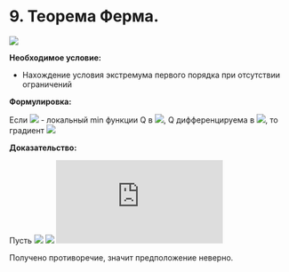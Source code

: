 # 9. Теорема Ферма.

![](https://latex.codecogs.com/svg.latex?minQ(x),x&space;\in&space;R^{n})

**Необходимое условие:**
-   Нахождение условия экстремума первого порядка при отсутствии ограничений

**Формулировка:**

Если ![](https://latex.codecogs.com/svg.latex?x^{0}) - локальный min функции Q в ![](https://latex.codecogs.com/svg.latex?R^{n}), Q дифференцируема в ![](https://latex.codecogs.com/svg.latex?x^{0}), то градиент ![](https://latex.codecogs.com/svg.latex?\bigtriangledown&space;Q(x^{0})=0)

**Доказательство:**

Пусть ![](https://latex.codecogs.com/svg.latex?\bigtriangledown&space;Q(x^{0})\neq0)
![](https://latex.codecogs.com/svg.latex?V=\frac{\bigtriangledown&space;Q(x^{0})}{|\bigtriangledown&space;Q(x^{0})|})
![](https://latex.codecogs.com/svg.latex?Q%28x%5E%7B0%7D&plus;%5Ctilde%7B%5Ciota%7DV%29%3DQ%28x%5E%7B0%7D%29&plus;%5Cfrac%7BdQ%28x%5E%7B0%7D&plus;%5Ctilde%7B%5Ciota%7DV%29%7D%7Bd%5Ctilde%7B%5Ciota%7D%7D%5Ctilde%7B%5Ciota%7D&plus;O%28%5Ctilde%7B%5Ciota%7D%29%3DQ%28x%5E%7B0%7D%29&plus;%28%5Cbigtriangledown%20Q%28x%5E%7B0%7D%29%2CV%29%5Ctilde%7B%5Ciota%7D&plus;O%28%5Ctilde%7B%5Ciota%7D%29%3DQ%28x%5E%7B0%7D%29&plus;%7C%5Cbigtriangledown%20Q%28x%5E%7B0%7D%29%7C%20%5Cfrac%7B%7C%5Cbigtriangledown%20Q%28x%5E%7B0%7D%29%7C%7D%7B%7C%5Cbigtriangledown%20Q%28x%5E%7B0%7D%29%7C%7D%28-1%29%5Ctilde%7B%5Ciota%7D&plus;O%28%5Ctilde%7B%5Ciota%7D%29%3DQ%28x%5E%7B0%7D%29-%5Ctilde%7B%5Ciota%7D%7C%5Cbigtriangledown%20Q%28x%5E%7B0%7D%29%7C&plus;O%28%5Ctilde%7B%5Ciota%7D%29%3CQ%28x%5E%7B0%7D%29)

Получено противоречие, значит предположение неверно.
